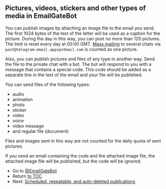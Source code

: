 ## Pictures, videos, stickers and other types of media in EmailGateBot

You can publish images by attaching an image file to the email you send.
The first 1024 bytes of the text of the letter will be used as a caption for the picture.
During the day in this way, you can post no more than 120 pictures.
The limit is reset every day at 00:00 GMT.
[Mass mailing](bulk.md) to several chats via `post@telegram-email.appspotmail.com` is counted as one picture.

Also, you can publish pictures and files of any type in another way.
Send the file to the private chat with a bot.
The bot will respond to you with a message that contains a special code.
This code should be added as a separate line in the text of the email and your file will be published.

You can send files of the following types: 

- audio
- animation
- photo
- sticker
- video
- voice
- video message
- and regular file (document)

Files and images sent in this way are not counted for the daily quota of sent pictures.

If you send an email containing the code and the attached image file, the attached image file will be published, but the code will be ignored.

- Go to [@EmailGateBot](http://t.me/EmailGateBot?start=utm_KDaxQG000_github-en-media)
- Return [to TOC](guide.md)
- Next: [Scheduled, repeatable, and auto-deleted publications](scheduled.md)
